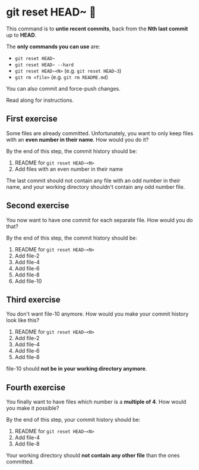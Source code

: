 # git reset HEAD~ 🤯

This command is to **untie recent commits**, back from the **Nth last commit** up to **HEAD**.

The **only commands you can use** are:

- `git reset HEAD~`
- `git reset HEAD~ --hard`
- `git reset HEAD~<N>` (e.g. `git reset HEAD~3`)
- `git rm <file>` (e.g. `git rm README.md`)

You can also commit and force-push changes.

Read along for instructions.

## First exercise

Some files are already committed. Unfortunately, you want to only keep files with an **even number in their name**. How would you do it?

By the end of this step, the commit history should be:

1. README for `git reset HEAD~<N>`
1. Add files with an even number in their name

The last commit should not contain any file with an odd number in their name, and your working directory shouldn't contain any odd number file.

## Second exercise

You now want to have one commit for each separate file. How would you do that?

By the end of this step, the commit history should be:

1. README for `git reset HEAD~<N>`
1. Add file-2
1. Add file-4
1. Add file-6
1. Add file-8
1. Add file-10

## Third exercise

You don't want file-10 anymore. How would you make your commit history look like this?

1. README for `git reset HEAD~<N>`
1. Add file-2
1. Add file-4
1. Add file-6
1. Add file-8

file-10 should **not be in your working directory anymore**.

## Fourth exercise

You finally want to have files which number is a **multiple of 4**. How would you make it possible?

By the end of this step, your commit history should be:

1. README for `git reset HEAD~<N>`
1. Add file-4
1. Add file-8

Your working directory should **not contain any other file** than the ones committed.
